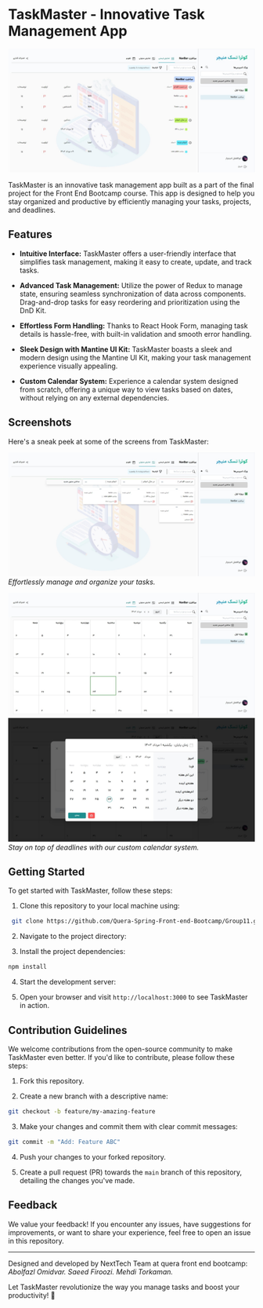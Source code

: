 # TaskMaster - Innovative Task Management App

![TaskMaster](./Images/main1.jpeg)

TaskMaster is an innovative task management app built as a part of the final project for the Front End Bootcamp course. This app is designed to help you stay organized and productive by efficiently managing your tasks, projects, and deadlines.

## Features

- **Intuitive Interface:** TaskMaster offers a user-friendly interface that simplifies task management, making it easy to create, update, and track tasks.

- **Advanced Task Management:** Utilize the power of Redux to manage state, ensuring seamless synchronization of data across components. Drag-and-drop tasks for easy reordering and prioritization using the DnD Kit.

- **Effortless Form Handling:** Thanks to React Hook Form, managing task details is hassle-free, with built-in validation and smooth error handling.

- **Sleek Design with Mantine UI Kit:** TaskMaster boasts a sleek and modern design using the Mantine UI Kit, making your task management experience visually appealing.

- **Custom Calendar System:** Experience a calendar system designed from scratch, offering a unique way to view tasks based on dates, without relying on any external dependencies.

## Screenshots

Here's a sneak peek at some of the screens from TaskMaster:

![Dashboard2](./Images/main2.jpeg)
_Effortlessly manage and organize your tasks._

![Calendar](./Images/cal1.jpeg)
![Calendar](./Images/cal2.jpeg)
_Stay on top of deadlines with our custom calendar system._

## Getting Started

To get started with TaskMaster, follow these steps:

1. Clone this repository to your local machine using:

```bash
 git clone https://github.com/Quera-Spring-Front-end-Bootcamp/Group11.git
```

2. Navigate to the project directory:

3. Install the project dependencies:

```bash
npm install
```

4. Start the development server:

5. Open your browser and visit `http://localhost:3000` to see TaskMaster in action.

## Contribution Guidelines

We welcome contributions from the open-source community to make TaskMaster even better. If you'd like to contribute, please follow these steps:

1. Fork this repository.

2. Create a new branch with a descriptive name:

```bash
git checkout -b feature/my-amazing-feature
```

3. Make your changes and commit them with clear commit messages:

```bash
git commit -m "Add: Feature ABC"
```

4. Push your changes to your forked repository.

5. Create a pull request (PR) towards the `main` branch of this repository, detailing the changes you've made.

## Feedback

We value your feedback! If you encounter any issues, have suggestions for improvements, or want to share your experience, feel free to open an issue in this repository.

---

Designed and developed by NextTech Team at quera front end bootcamp:
_Abolfazl Omidvar._
_Saeed Firoozi._
_Mehdi Torkaman._

Let TaskMaster revolutionize the way you manage tasks and boost your productivity! 🚀
